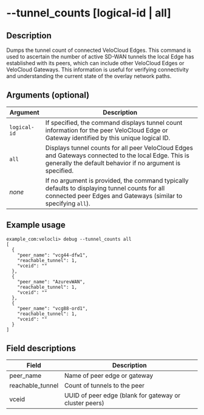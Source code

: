 #	--tunnel_counts [logical-id | all]

##	Description
Dumps the tunnel count of connected VeloCloud Edges. This command is used to ascertain the number of active SD-WAN tunnels the local Edge has established with its peers, which can include other VeloCloud Edges or VeloCloud Gateways. This information is useful for verifying connectivity and understanding the current state of the overlay network paths.

##  Arguments (optional)
| Argument | Description |
|---|---|
| `logical-id` | If specified, the command displays tunnel count information for the peer VeloCloud Edge or Gateway identified by this unique logical ID. |
| `all` | Displays tunnel counts for all peer VeloCloud Edges and Gateways connected to the local Edge. This is generally the default behavior if no argument is specified. |
| *none* | If no argument is provided, the command typically defaults to displaying tunnel counts for all connected peer Edges and Gateways (similar to specifying `all`). |

##  Example usage
```
example_com:velocli> debug --tunnel_counts all
[
  {
    "peer_name": "vcg44-dfw1",
    "reachable_tunnel": 1,
    "vceid": ""
  },
  {
    "peer_name": "AzurevWAN",
    "reachable_tunnel": 1,
    "vceid": ""
  },
  {
    "peer_name": "vcg88-ord1",
    "reachable_tunnel": 1,
    "vceid": ""
  }
]
```

##  Field descriptions
| Field | Description |
|---|---|
| peer_name | Name of peer edge or gateway |
| reachable_tunnel | Count of tunnels to the peer |
| vceid | UUID of peer edge (blank for gateway or cluster peers) |
